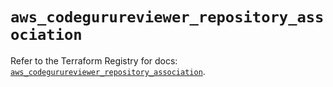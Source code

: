 # `aws_codegurureviewer_repository_association`

Refer to the Terraform Registry for docs: [`aws_codegurureviewer_repository_association`](https://registry.terraform.io/providers/hashicorp/aws/5.33.0/docs/resources/codegurureviewer_repository_association).
